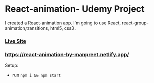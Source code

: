 # React-animation- Udemy Project

I created a React-animation app. I'm going to use React, react-group-animation,transitions, html5, css3 .

### [Live Site](https://react-animation-by-manpreet.netlify.app/)

### https://react-animation-by-manpreet.netlify.app/

Setup:

- run `npm i && npm start`

